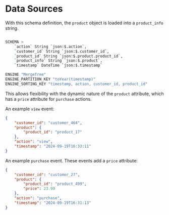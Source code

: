 # Data Sources

With this schema definition, the `product` object is loaded into a `product_info` string. 

```bash

SCHEMA >
    `action` String `json:$.action`,
    `customer_id` String `json:$.customer_id`,
    `product_id` String `json:$.product.product_id`,
    `product_info` String `json:$.product`,
    `timestamp` DateTime `json:$.timestamp`

ENGINE "MergeTree"
ENGINE_PARTITION_KEY "toYear(timestamp)"
ENGINE_SORTING_KEY "timestamp, action, customer_id, product_id"
```

This allows flexibility with the dynamic nature of the `product` attribute, which has a `price` attribute for `purchase` actions. 

An example `view` event: 

```json
{
    "customer_id": "customer_464",
    "product": {
        "product_id": "product_17"
    },
    "action": "view",
    "timestamp": "2024-09-19T16:33:11"
}
```

An example `purchase` event. These events add a `price` attribute: 

```json
{
    "customer_id": "customer_27",
    "product": {
        "product_id": "product_499",
        "price": 23.99
    },
    "action": "purchase",
    "timestamp": "2024-09-19T16:31:13"
}
```
